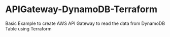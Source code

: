 # APIGateway-DynamoDB-Terraform
Basic Example to  create AWS API Gateway to read the data from DynamoDB Table using Terraform
